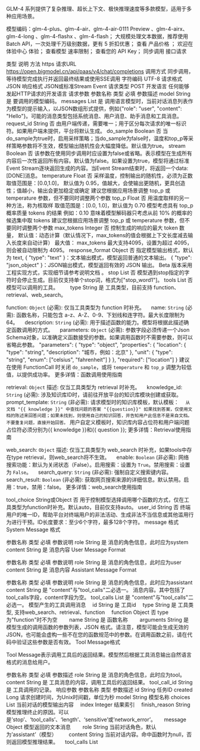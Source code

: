 GLM-4 系列提供了复杂推理、超长上下文、极快推理速度等多款模型，适用于多种应用场景。

模型编码：glm-4-plus、glm-4-air、glm-4-air-0111 Preview 、glm-4-airx、glm-4-long 、glm-4-flashx 、glm-4-flash；
大规模处理文本数据，推荐使用 Batch API，一次处理千万级别数据，更有 5 折扣优惠；
查看 产品价格 ；
欢迎在 体验中心 体验；
查看模型 速率限制；
查看您的 API Key；
同步调用
接口请求

类型	说明
方法	https
请求URL	https://open.bigmodel.cn/api/paas/v4/chat/completions
调用方式	同步调用，等待模型完成执行并返回最终结果或使用SSE调用
字符编码	UTF-8
请求格式	JSON
响应格式	JSON或标准Stream Event
请求类型	POST
开发语言	任何能够发起HTTP请求的开发语言
请求参数
参数名称	类型	必填	参数描述
model	String	是	要调用的模型编码。
messages	List<Object>	是	调用语言模型时，当前对话消息列表作为模型的提示输入，以JSON数组形式提供，例如{"role": "user", "content": "Hello"}。可能的消息类型包括系统消息、用户消息、助手消息和工具消息。
request_id	String	否	由用户端传递，需要唯一；用于区分每次请求的唯一标识符。如果用户端未提供，平台将默认生成。
do_sample	Boolean	否	当do_sample为true时，启用采样策略；当do_sample为false时，温度和top_p等采样策略参数将不生效，模型输出随机性会大幅度降低。默认值为true。
stream	Boolean	否	该参数在使用同步调用时应设置为false或省略。表示模型在生成所有内容后一次性返回所有内容。默认值为false。如果设置为true，模型将通过标准Event Stream逐块返回生成的内容。当Event Stream结束时，将返回一个data: [DONE]消息。
temperature	Float	否	采样温度，控制输出的随机性，必须为正数 取值范围是：[0.0,1.0]， 默认值为 0.95，值越大，会使输出更随机，更具创造性；值越小，输出会更加稳定或确定 建议您根据应用场景调整 top_p 或 temperature 参数，但不要同时调整两个参数
top_p	Float	否	用温度取样的另一种方法，称为核取样 取值范围是：[0.0, 1.0]，默认值为 0.70 模型考虑具有 top_p 概率质量 tokens 的结果 例如：0.10 意味着模型解码器只考虑从前 10% 的概率的候选集中取 tokens 建议您根据应用场景调整 top_p 或 temperature 参数，但不要同时调整两个参数
max_tokens	Integer	否	控制生成的响应的最大 token 数量，
默认值：动态计算（默认情况下，max_tokens的值会根据上下文长度减去输入长度来自动计算）
最大值： max_tokens 最大支持4095，设置为超过 4095，则会被自动限制为 4095。
response_format	Object	否	指定模型输出格式，默认为 text,
{ "type": "text" }：文本输出模式，模型返回普通的文本输出。
{ "type": "json_object" }：JSON输出模式，模型返回有效的 JSON 输出。
Beta 版本采用工程实现方式，实现细节请参考说明文档 。
stop	List	否	模型遇到stop指定的字符时会停止生成。目前仅支持单个stop词，格式为["stop_word1"]。
tools	List	否	模型可以调用的工具。
  type	String	是	工具类型，目前支持 function、retrieval、web_search。

function: `Object` (必需): 仅当工具类型为 function 时补充。
 name: `String` (必需): 函数名称，只能包含 a-z、A-Z、0-9、下划线和连字符。最大长度限制为64。
 description: `String` (必需): 用于描述函数的能力。模型将根据此描述确定函数调用的方式。
 parameters: `Object` (必需): 参数字段必须传递一个Json Schema对象，以准确定义函数接受的参数。如果调用函数时不需要参数，则可以省略此参数。
"parameters": {
  "type": "object",
  "properties": { "location": { 
    "type": "string",
    "description": "城市，例如：北京" 
  }, 
  "unit": { "type": "string", "enum": ["celsius", "fahrenheit"] }
},
"required": ["location"]
}
建议在使用 FunctionCall 时关闭 `do_sample`，或将 `temperature` 和 `top_p` 调整为较低值，以提供成功率。
更多详情：函数调用使用指南

retrieval: `Object`
描述: 仅当工具类型为 retrieval 时补充。
 knowledge_id: `String` (必需): 涉及知识库ID时，请前往开放平台的知识库模块创建或获取。
 prompt_template: `String` (非必需): 请求模型时的知识库模板，默认模板：
 ```从文档 "{{ knowledge }}" 中查找问题的答案 "{{question}}" 如果找到答案，仅使用文档的陈述来回答问题；如果未找到，则使用自己的知识回答，并告知用户此信息不是来自文档。不要重复问题，直接开始回答。```
用户自定义模板时，知识库内容占位符和用户端问题占位符必须分别为{{ knowledge }}和{{ question }};
更多详情：Retrieval使用指南

web_search: `Object`
描述: 仅当工具类型为 web_search 时补充，如果tools中存在type retrieval，则web_search将不生效。
 enable: `Boolean` (非必需): 网络搜索功能：默认为关闭状态（False）。启用搜索：设置为 `True`。禁用搜索：设置为 `False`。
 search_query: `String` (非必需): 强制自定义搜索键内容。
 search_result: `Boolean` (非必需): 获取网页搜索来源的详细信息。默认禁用。启用：true，禁用：false。
更多详情：web_search使用指南

tool_choice	String或Object	否	用于控制模型选择调用哪个函数的方式，仅在工具类型为function时补充。默认auto，目前仅支持auto。
user_id	String	否	终端用户的唯一ID，帮助平台对终端用户的非法活动、生成非法不当信息或其他滥用行为进行干预。ID长度要求：至少6个字符，最多128个字符。
message 格式
System Message 格式

参数名称	类型	必填	参数说明
role	String	是	消息的角色信息，此时应为system
content	String	是	消息内容
User Message Format

参数名称	类型	必填	参数说明
role	String	是	消息的角色信息，此时应为user
content	String	是	消息内容
Assistant Message Format

参数名称	类型	必填	参数说明
role	String	是	消息的角色信息，此时应为assistant
content	String	是	"content"与"tool_calls"二必选一。
消息内容。其中包括了tool_calls字段，content字段为空。
tool_calls	List	是	"content"与"tool_calls"二必选一。
模型产生的工具调用消息
 id	String	是	工具id
 type	String	是	工具类型, 支持web_search、retrieval、function
 function	Object	否	type为"function"时不为空
  name	String	是	函数名称
  arguments	String	是	模型生成的调用函数的参数列表，JSON 格式。请注意，模型可能会生成无效的JSON，也可能会虚构一些不在您的函数规范中的参数。在调用函数之前，请在代码中验证这些参数是否有效。
Tool Message格式

Tool Message表示调用工具后的返回结果。模型然后根据工具消息输出自然语言格式的消息给用户。

参数名称	类型	必填	参数描述
role	String	是	消息的角色信息，此时应为tool。
content	String	是	工具消息的内容，调用工具后的返回结果。
tool_call_id	String	是	工具调用的记录。
响应参数
参数名称	类型	参数描述
id	String	任务ID
created	Long	请求创建时间，为Unix时间戳，单位为秒
model	String	模型名称
choices	List	当前对话的模型输出内容
 index	Integer	结果索引
 finish_reason	String	模型推理终止的原因。可以是’stop’、‘tool_calls’、‘length’、‘sensitive’或’network_error’。
  message	Object	模型返回的文本消息
  role	String	当前对话角色，默认为’assistant’（模型）
  content	String	当前对话内容。命中函数时为null，否则返回模型推理结果。
 tool_calls	List<Object>	模型生成的应调用的函数名称和参数。
  function	Object	包含模型生成的函数名称和JSON格式的参数。
   name	String	模型生成的函数名称。
   arguments	String	模型生成的函数调用参数的JSON格式。调用函数前请验证参数。
  id	String	命中函数的唯一标识符。
  type	String	模型调用的工具类型，目前仅支持’function’。
usage	Object	模型调用结束时返回的token使用统计。
 prompt_tokens	Integer	用户输入的token数量
 completion_tokens	Integer	模型输出的token数量
 total_tokens	Integer	总token数量
web_search	List	返回与网页搜索相关的信息。
 icon	String	来源网站的图标
 title	String	搜索结果的标题
 link	String	搜索结果的网页链接
 media	String	搜索结果网页的媒体来源名称
 content	String	搜索结果网页引用的文本内容
请求示例
from zhipuai import ZhipuAI
client = ZhipuAI(api_key="")  # 请填写您自己的APIKey
response = client.chat.completions.create(
    model="glm-4-plus",  # 请填写您要调用的模型名称
    messages=[
        {"role": "user", "content": "作为一名营销专家，请为我的产品创作一个吸引人的口号"},
        {"role": "assistant", "content": "当然，要创作一个吸引人的口号，请告诉我一些关于您产品的信息"},
        {"role": "user", "content": "智谱AI开放平台"},
        {"role": "assistant", "content": "点燃未来，智谱AI绘制无限，让创新触手可及！"},
        {"role": "user", "content": "创作一个更精准且吸引人的口号"}
    ],
)
print(response.choices[0].message)

响应示例
{
  "created": 1703487403,
  "id": "8239375684858666781",
  "model": "glm-4-plus",
  "request_id": "8239375684858666781",
  "choices": [
      {
          "finish_reason": "stop",
          "index": 0,
          "message": {
              "content": "以AI绘蓝图 — 智谱AI，让创新的每一刻成为可能。",
              "role": "assistant"
          }
      }
  ],
  "usage": {
      "completion_tokens": 217,
      "prompt_tokens": 31,
      "total_tokens": 248
  }
}

流式输出
响应参数
参数名称	类型	参数描述
id	String	智谱AI开放平台生成的任务序号，调用请求结果接口时请使用此序号
created	Long	请求创建时间，为Unix时间戳，单位为秒
choices	List	当前对话的模型输出内容
 index	Integer	结果索引
 finish_reason	String	模型推理终止的原因。'stop’表示自然结束或触发stop词，'tool_calls’表示模型命中函数，'length’表示达到token长度限制，'sensitive’表示内容被安全审核接口拦截（用户应判断并决定是否撤回公开内容），'network_error’表示模型推理异常。
 delta	Object	模型增量返回的文本信息
 role	String	当前对话角色，默认为’assistant’（模型）
 content	String	当前对话内容。命中函数时为null，否则返回模型推理结果。
 tool_calls	List	模型生成的应调用的函数名称和参数。
  function	Object	包含模型生成的函数名称和JSON格式的参数。
   name	String	模型生成的函数名称。
   arguments	String	模型生成的函数调用参数的JSON格式。调用函数前请验证参数。
  id	String	命中函数的唯一标识符。
  type	String	模型调用的工具类型，目前仅支持’function’。
usage	Object	模型调用结束时返回的token使用统计。
 prompt_tokens	Integer	用户输入的token数量
 completion_tokens  	Integer	模型输出的token数量
 total_tokens	Integer	总token数量
web_search	List	返回与网页搜索相关的信息。icon
 icon	String	来源网站的图标
 title	String	搜索结果的标题
 link	String	搜索结果的网页链接
 media	String	搜索结果网页的媒体来源名称
 content	String	搜索结果网页引用的文本内容
请求示例
最新的模型GLM-4系列模型支持系统提示、函数调用、检索、Web_Search等新功能。要使用这些新功能，需要升级到最新版本的Python SDK。如果您安装了旧版本的SDK，请更新到最新版本。

pip install --upgrade zhipuai
from zhipuai import ZhipuAI
client = ZhipuAI(api_key="")  # 请填写您自己的APIKey
response = client.chat.completions.create(
    model="glm-4-plus",  # 请填写您要调用的模型名称
    messages=[
        {"role": "system", "content": "你是一个乐于回答各种问题的小助手，你的任务是提供专业、准确、有洞察力的建议。"},
        {"role": "user", "content": "我对太阳系的行星非常感兴趣，尤其是土星。请提供关于土星的基本信息，包括它的大小、组成、环系统以及任何独特的天文现象。"},
    ],
    stream=True,
)
for chunk in response:
    print(chunk.choices[0].delta)

响应示例
data: {"id":"8313807536837492492","created":1706092316,"model":"glm-4-plus","choices":[{"index":0,"delta":{"role":"assistant","content":"土"}}]}
data: {"id":"8313807536837492492","created":1706092316,"model":"glm-4-plus","choices":[{"index":0,"delta":{"role":"assistant","content":"星"}}]}
....
data: {"id":"8313807536837492492","created":1706092316,"model":"glm-4-plus","choices":[{"index":0,"delta":{"role":"assistant","content":"，"}}]}
data: {"id":"8313807536837492492","created":1706092316,"model":"glm-4-plus","choices":[{"index":0,"delta":{"role":"assistant","content":"主要由"}}]}
data: {"id":"8313807536837492492","created":1706092316,"model":"glm-4-plus","choices":[{"index":0,"finish_reason":"length","delta":{"role":"assistant","content":""}}],"usage":{"prompt_tokens":60,"completion_tokens":100,"total_tokens":160}}
data: [DONE]

